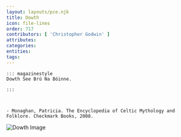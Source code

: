 ```yaml
---
layout: layouts/pce.njk
title: Dowth
icon: file-lines
order: 717
contributors: [ 'Christopher Godwin' ]
attributes:
categories:
entities:
tags:
---
```

``` tab [group1:Info]
::: magazinestyle
Dowth See Brú Na Bóinne.

:::
```
``` tab [group1:Attributes]
```
``` tab [group1:Entities]
```
``` tab [group1:Sources]
- Monaghan, Patricia. The Encyclopedia of Celtic Mythology and Folklore. Checkmark Books, 2008.
```
![Dowth Image](https://upload.wikimedia.org/wikipedia/commons/thumb/9/9f/Dowth_Passage_Tomb.2.JPG/1200px-Dowth_Passage_Tomb.2.JPG)
